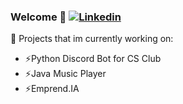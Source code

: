 ### Welcome 👋 [![Linkedin](https://img.shields.io/badge/-LinkedIn-blue?style=flat&logo=Linkedin&logoColor=white)](https://www.linkedin.com/in/nacim-elias-3b4834271/)

🚀 Projects that im currently working on: <br>
- ⚡Python Discord Bot for CS Club
- ⚡Java Music Player
- ⚡Emprend.IA

<!--
**Nacim21/Nacim21** is a ✨ _special_ ✨ repository because its `README.md` (this file) appears on your GitHub profile.

Here are some ideas to get you started:

- 🔭 I’m currently working on ...
- 🌱 I’m currently learning ...
- 👯 I’m looking to collaborate on ...
- 🤔 I’m looking for help with ...
- 💬 Ask me about ...
- 📫 How to reach me: ...
- 😄 Pronouns: ...
- ⚡ Fun fact: ...
-->
